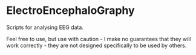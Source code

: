 # ElectroEncephaloGraphy
Scripts for analysing EEG data.

Feel free to use, but use with caution - I make no guarantees that they will work correctly - they are not designed specifically to be used by others.

